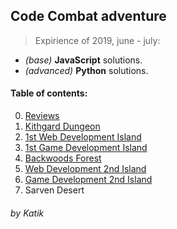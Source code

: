 ## Code Combat adventure

> Expirience of 2019, june - july:
+ _(base)_ __JavaScript__ solutions.
+ _(advanced)_ __Python__ solutions.

#### Table of contents:
0. [Reviews](0_Review)
1. [Kithgard Dungeon](1_Kithgard_Dungeon/)
2. [1st Web Development Island](2_Web1/)
3. [1st Game Development Island](3_GameDev1/)
4. [Backwoods Forest](4_Backwoods_Forest/)
5. [Web Development 2nd Island](5_Web2/)
6. [Game Development 2nd Island](6_GabeDev2/)
7. Sarven Desert

###### by _Katik_
